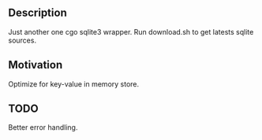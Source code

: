 ## Description
Just another one cgo sqlite3 wrapper. Run download.sh to get latests sqlite sources.

## Motivation
Optimize for key-value in memory store.

## TODO
Better error handling.
